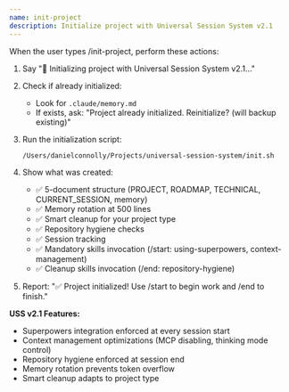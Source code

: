 ```yaml
---
name: init-project
description: Initialize project with Universal Session System v2.1
---
```


When the user types /init-project, perform these actions:

1. Say "🚀 Initializing project with Universal Session System v2.1..."

2. Check if already initialized:
   - Look for `.claude/memory.md`
   - If exists, ask: "Project already initialized. Reinitialize? (will backup existing)"

3. Run the initialization script:
   ```bash
   /Users/danielconnolly/Projects/universal-session-system/init.sh
   ```

4. Show what was created:
   - ✅ 5-document structure (PROJECT, ROADMAP, TECHNICAL, CURRENT_SESSION, memory)
   - ✅ Memory rotation at 500 lines
   - ✅ Smart cleanup for your project type
   - ✅ Repository hygiene checks
   - ✅ Session tracking
   - ✅ Mandatory skills invocation (/start: using-superpowers, context-management)
   - ✅ Cleanup skills invocation (/end: repository-hygiene)

5. Report: "✅ Project initialized! Use /start to begin work and /end to finish."

**USS v2.1 Features:**
- Superpowers integration enforced at every session start
- Context management optimizations (MCP disabling, thinking mode control)
- Repository hygiene enforced at session end
- Memory rotation prevents token overflow
- Smart cleanup adapts to project type
